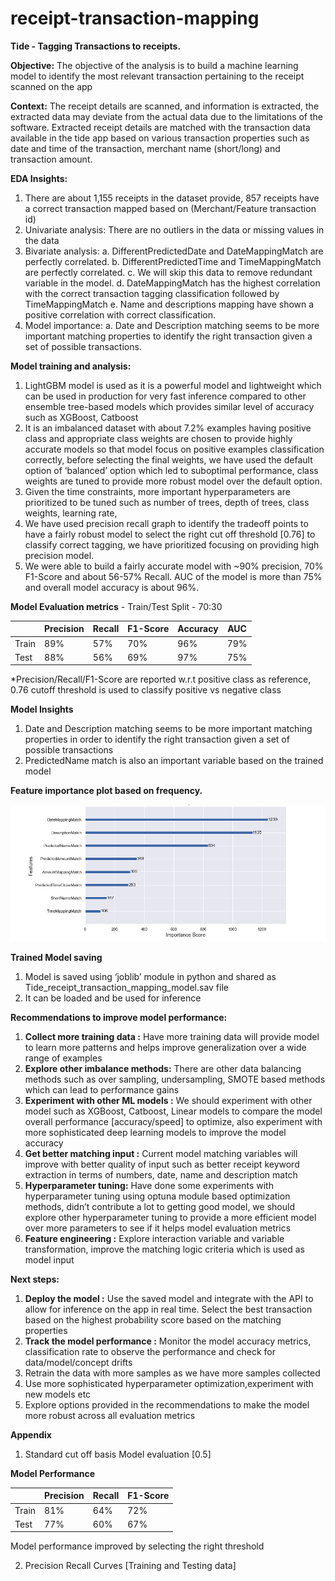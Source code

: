 # receipt-transaction-mapping


**Tide - Tagging Transactions to receipts.**

**Objective:** The objective of the analysis is to build a machine learning model to identify the most relevant transaction pertaining to the receipt scanned on the app

**Context:** The receipt details are scanned, and information is extracted, the extracted data may deviate from the actual data due to the limitations of the software. Extracted receipt details are matched with the transaction data available in the tide app based on various transaction properties such as date and time of the transaction, merchant name (short/long) and transaction amount.

**EDA Insights:**
1.	There are about 1,155 receipts in the dataset provide, 857 receipts have a correct transaction mapped based on (Merchant/Feature transaction id)
2.	Univariate analysis: There are no outliers in the data or missing values in the data
3.	Bivariate analysis:
a.	DifferentPredictedDate and DateMappingMatch are perfectly correlated.
b.	DifferentPredictedTime and TimeMappingMatch are perfectly correlated.
c.	We will skip this data to remove redundant variable in the model.
d.	DateMappingMatch has the highest correlation with the correct transaction tagging classification followed by TimeMappingMatch
e.	Name and descriptions mapping have shown a positive correlation with correct classification.
4.	Model importance:
a.	Date and Description matching seems to be more important matching properties to identify the right transaction given a set of possible transactions.

**Model training and analysis:**

1.	LightGBM model is used as it is a powerful model and lightweight which can be used in production for very fast inference compared to other ensemble tree-based models which provides similar level of accuracy such as XGBoost, Catboost
2.	It is an imbalanced dataset with about 7.2% examples having positive class and appropriate class weights are chosen to provide highly accurate models so that model focus on positive examples classification correctly, before selecting the final weights, we have used the default option of ‘balanced’ option which led to suboptimal performance, class weights are tuned to provide more robust model over the default option.
3.	Given the time constraints, more important hyperparameters are prioritized to be tuned such as number of trees, depth of trees, class weights, learning rate, 
4.	We have used precision recall graph to identify the tradeoff points to have a fairly robust model to select the right cut off threshold [0.76] to classify correct tagging, we have prioritized focusing on providing high precision model.
5.	We were able to build a fairly accurate model with ~90% precision, 70% F1-Score and about 56-57% Recall. AUC of the model is more than 75% and overall model accuracy is about 96%. 

**Model Evaluation metrics** - Train/Test Split - 70:30

|        | Precision |  Recall  | F1-Score | Accuracy |  AUC   |
|--------|-----------|----------|---------|----------|--------|
| Train  |   89%     |   57%    |   70%   |   96%    |   79%  |
| Test   |   88%     |   56%    |   69%   |   97%    |   75%  |

*Precision/Recall/F1-Score are reported w.r.t positive class as reference, 0.76 cutoff threshold is used to classify positive vs negative class
					
					
**Model Insights**

1.	Date and Description matching seems to be more important matching properties in order to identify the right transaction given a set of possible transactions
2.	PredictedName match is also an important variable based on the trained model

**Feature importance plot based on frequency.**

![Feature Importance](https://github.com/lightgbm007/receipt-transaction-mapping/blob/main/feature%20importance.png)
 
**Trained Model saving**

1.	Model is saved using ‘joblib’ module in python and shared as Tide_receipt_transaction_mapping_model.sav file
2.	It can be loaded and be used for inference


**Recommendations to improve model performance:**
1.	**Collect more training data :** Have more training data will provide model to learn more patterns and helps improve generalization over a wide range of examples
2.	**Explore other imbalance methods:** There are other data balancing methods such as over sampling, undersampling,  SMOTE based methods which can lead to performance gains
3.	**Experiment with other ML models :** We should experiment with other model such as XGBoost, Catboost, Linear models to compare the model overall performance [accuracy/speed] to optimize, also experiment with more sophisticated deep learning models to improve the model accuracy
4.	**Get better matching input :** Current model matching variables will improve with better quality of input such as better receipt keyword extraction in terms of numbers, date, name and description match
5.	**Hyperparameter tuning:** Have done some experiments with hyperparameter tuning using optuna module based optimization methods, didn’t contribute a lot to getting good model, we should explore other hyperparameter tuning to provide a more efficient model over more parameters to see if it helps model evaluation metrics
6.	**Feature engineering :** Explore interaction variable and  variable transformation, improve the matching logic criteria which is used as model input


**Next steps:**
1.	**Deploy the model :** Use the saved model and integrate with the API to allow for inference on the app in real time. Select the best transaction based on the highest probability score based on the matching properties
2.	**Track the model performance :** Monitor the model accuracy metrics, classification rate to observe the performance and check for data/model/concept drifts
3.	Retrain the data with more samples as we have more samples collected
4.	Use more sophisticated hyperparameter optimization,experiment with new models etc
5.	Explore options provided in the recommendations to make the model more robust across all evaluation metrics





**Appendix**

1.	Standard cut off basis Model evaluation [0.5]

**Model Performance**

|        | Precision | Recall | F1-Score |
|--------|-----------|--------|----------|
| Train  |    81%    |  64%   |   72%    |
| Test   |    77%    |  60%   |   67%    |


Model performance improved by selecting the right threshold



2.	Precision Recall Curves [Training and Testing data] 

  
